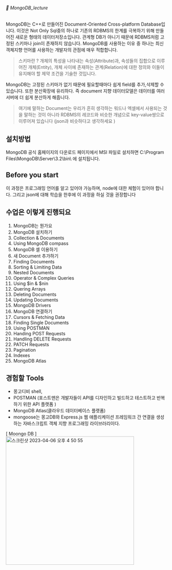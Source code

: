 ###### :cactus:  MongoDB_lecture

MongoDB는 C++로 만들어진 Document-Oriented Cross-platform Database입니다.  이것은 Not Only Sql중의 하나로 기존의 RDBMS의 한계를 극복하기 위해 만들어진 새로운 형태의 데이터저장소입니다. 관계형 DB가 아니기 때문에 RDBMS처럼 고정된 스키마나 join이 존재하지 않습니다. 
MongoDB를 사용하는 이유 중 하나는 최신 객체지향 언어를 사용하는 개발자의 관점에 매우 적합합니다. 

> 스키마란 ? 개체의 특성을 나타내는 속성(Attribute)과, 속성들의 집합으로 이루어진 개체(Entity), 개체 사이에 존재하는 관계(Relation)에 대한 정의와 이들이 유지해야 할 제약 조건을 기술한 것입니다.

MongoDB는 고정된 스키마가 없기 때문에 필요할때마다 쉽게 field를 추가,삭제할 수 있습니다.  또한 분산확장에 유리하다. 즉 document 지향 데이터모델은 데이터를 여러 서버에 더 쉽게 분산하게 해줍니다.

> 여기에 말하는 Document는 우리가 흔히 생각하는 워드나 엑셀에서 사용되는 것을 말하는 것이 아니라 RDBMS의 레코드와 비슷한 개념으로 key-value쌍으로 이루어져 있습니다 (json과 비슷하다고 생각하세요 )


## 설치방법
MongoDB 공식 홈페이지의 다운로드 페이지에서 MSI 파일로 설치하면
C:\Program Files\MongoDB\Server\3.2\bin\ 에 설치됩니다.

## Before you start 
이 과정은 프로그래밍 언어를 알고 있어야 가능하며, node에 대한 체험이 있어야 합니다. 그리고 json에 대해 학습을 한후에 이 과정을 하실 것을 권장합니다 

## 수업은 이렇게 진행되요
1. MongoDB는 뭔가요
2. MongoDB 설치하기
3. Collection & Documents
4. Using MongoDB compass
5. MongoDB 셀 이용하기
6. 새 Document 추가하기
7. Finding Documents
8. Sorting & Limiting Data
9. Nested Documents
10. Operator & Complex Queries
11. Using $in & $nin
12. Quering Arrays
13. Deleting Documents
14. Updating Documents
15. MongoDB Drivers
16. MongoDB 연결하기
17. Cursors & Fetching Data
18. Finding Single Documents
19. Using POSTMAN
20. Handing POST Requests
21. Handling DELETE Requests
22. PATCH Requests
23. Pagination
24. Indexes
25. MongoDB Atlas

## 경험할 Tools
- 몽고디비 shell, 
- POSTMAN (포스트맨은 개발자들이 API를 디자인하고 빌드하고 테스트하고 반복하기 위한 API 플랫폼 )
- MongoDB Atlas(클라우드 데이터베이스 플랫폼)
- mongoose는 몽고DB와 Express.js 웹 애플리케이션 프레임워크 간 연결을 생성하는 자바스크립트 객체 지향 프로그래밍 라이브러리이다.


[ Moongo DB ]     
<img width="400" alt="스크린샷 2023-04-06 오후 4 50 55" src="https://user-images.githubusercontent.com/48478079/230311317-99b1560c-3a67-466f-9887-6164a7eda3e3.png">
